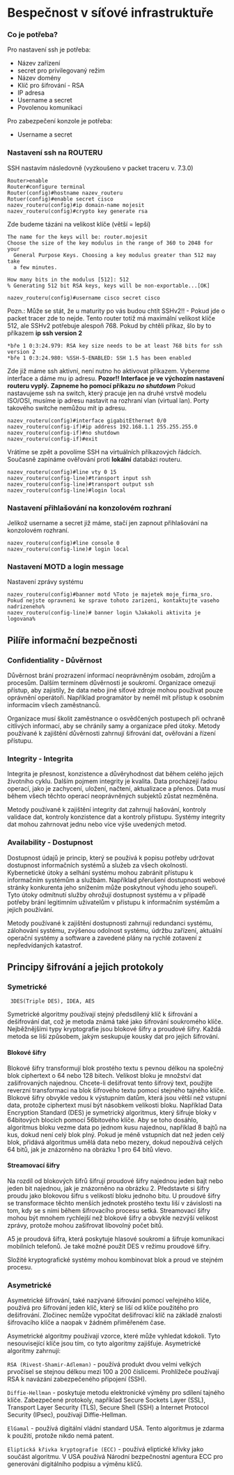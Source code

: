 # Bespečnost v síťové infrastruktuře

### Co je potřeba?
Pro nastavení ssh je potřeba:
- Název zařízení
- secret pro privilegovaný režim
- Název domény
- Klíč pro šifrování - RSA
- IP adresa
- Username a secret
- Povolenou komunikaci

Pro zabezpečení konzole je potřeba:
- Username a secret

### Nastavení ssh na ROUTERU
SSH nastavím následovně (vyzkoušeno v packet traceru v. 7.3.0)
```
Router>enable
Router#configure terminal
Router(config)#hostname nazev_routeru
Rotuer(config)#enable secret cisco
nazev_routeru(config)#ip domain-name mojesit
nazev_routeru(config)#crypto key generate rsa 
```
Zde budeme tázáni na velikost klíče (větší = lepší)

```
The name for the keys will be: router.mojesit
Choose the size of the key modulus in the range of 360 to 2048 for your
  General Purpose Keys. Choosing a key modulus greater than 512 may take
  a few minutes.

How many bits in the modulus [512]: 512
% Generating 512 bit RSA keys, keys will be non-exportable...[OK]
```
```
nazev_routeru(config)#username cisco secret cisco
```
Pozn.: Může se stát, že u maturity po vás budou chtít SSHv2!! -  Pokud jde o packet tracer
zde to nejde. Tento router totiž má maximální velikost klíče 512, ale SSHv2 potřebuje alespoň 768.
Pokud by chtěli příkaz, šlo by to příkazem **ip ssh version 2**
```
*bře 1 0:3:24.979: RSA key size needs to be at least 768 bits for ssh version 2
*bře 1 0:3:24.980: %SSH-5-ENABLED: SSH 1.5 has been enabled
```
Zde již máme ssh aktivní, není nutno ho aktivovat příkazem. Vybereme interface
a dáme mu ip adresu. **Pozor!! Interface je ve výchozím nastavení routeru vyplý.**
**Zapneme ho pomocí příkazu** ***no shutdown***
Pokud nastavujeme ssh na switch, který pracuje jen na druhé vrstvě modelu ISO/OSI, musíme 
ip adresu nastavit na rozhraní vlan (virtual lan). Porty takového switche nemůžou mít ip adresu.

```
nazev_routeru(config)#interface gigabitEthernet 0/0
nazev_routeru(config-if)#ip address 192.168.1.1 255.255.255.0
nazev_routeru(config-if)#no shutdown
nazev_routeru(config-if)#exit
```
Vrátíme se zpět a povolíme SSH na virtuálních příkazových řádcích. Současně zapínáme ověřování
proti **lokální** databázi routeru.

```
nazev_routeru(config)#line vty 0 15
nazev_routeru(config-line)#transport input ssh
nazev_routeru(config-line)#transport output ssh
nazev_routeru(config-line)#login local
```
### Nastavení přihlašování na konzolovém rozhraní
Jelikož username a secret již máme, stačí jen zapnout přihlašování na konzolovém
rozhraní.
```
nazev_routeru(config)#line console 0
nazev_routeru(config-line)# login local
```

### Nastavení MOTD a login message
Nastavení zprávy systému
```
nazev_routeru(config)#banner motd %Toto je majetek moje_firma_sro. Pokud nejste opravneni ke sprave tohoto zarizeni, kontaktujte vaseho nadrizeneho%
nazev_routeru(config-line)# banner login %Jakakoli aktivita je logovana%
```

## Pilíře informační bezpečnosti

### Confidentiality - Důvěrnost
Důvěrnost brání prozrazení informací neoprávněným osobám, zdrojům a procesům. 
Dalším termínem důvěrnosti je soukromí. Organizace omezují přístup, aby zajistily, 
že data nebo jiné síťové zdroje mohou používat pouze oprávnění operátoři. 
Například programátor by neměl mít přístup k osobním informacím všech zaměstnanců.

Organizace musí školit zaměstnance o osvědčených postupech při ochraně citlivých informací, 
aby se chránily samy a organizace před útoky. 
Metody používané k zajištění důvěrnosti zahrnují šifrování dat, ověřování a řízení přístupu.

### Integrity - Integrita
Integrita je přesnost, konzistence a důvěryhodnost dat během celého jejich životního cyklu. Dalším pojmem integrity je kvalita. 
Data procházejí řadou operací, jako je zachycení, uložení, načtení, aktualizace a přenos. 
Data musí během všech těchto operací neoprávněných subjektů zůstat nezměněna.

Metody používané k zajištění integrity dat zahrnují hašování, kontroly validace dat, 
kontroly konzistence dat a kontroly přístupu. Systémy integrity dat mohou zahrnovat jednu nebo více výše uvedených metod.

### Availability - Dostupnost
Dostupnost údajů je princip, který se používá k popisu potřeby udržovat dostupnost informačních systémů a služeb za všech okolností. 
Kybernetické útoky a selhání systému mohou zabránit přístupu k informačním systémům a službám. 
Například přerušení dostupnosti webové stránky konkurenta jeho snížením může poskytnout výhodu jeho soupeři. 
Tyto útoky odmítnutí služby ohrožují dostupnost systému a v případě potřeby brání legitimním uživatelům v přístupu k informačním 
systémům a jejich používání.

Metody používané k zajištění dostupnosti zahrnují redundanci systému, zálohování systému, zvýšenou odolnost systému, 
údržbu zařízení, aktuální operační systémy a software a zavedené plány na rychlé zotavení z nepředvídaných katastrof.

## Principy šifrování a jejich protokoly

### Symetrické

` 3DES(Triple DES), IDEA, AES`

Symetrické algoritmy používají stejný předsdílený klíč k šifrování a dešifrování dat, což je metoda známá také jako 
šifrování soukromého klíče.
Nejběžnějšími typy kryptografie jsou blokové šifry a proudové šifry. 
Každá metoda se liší způsobem, jakým seskupuje kousky dat pro jejich šifrování.

#### Blokové šifry

Blokové šifry transformují blok prostého textu s pevnou délkou na společný blok ciphertext o 64 nebo 128 bitech. 
Velikost bloku je množství dat zašifrovaných najednou. 
Chcete-li dešifrovat tento šifrový text, použijte reverzní transformaci na blok šifrového textu pomocí stejného tajného klíče.
Blokové šifry obvykle vedou k výstupním datům, která jsou větší než vstupní data, protože ciphertext musí být násobkem velikosti bloku. 
Například Data Encryption Standard (DES) je symetrický algoritmus, který šifruje bloky v 64bitových blocích pomocí 56bitového klíče. 
Aby se toho dosáhlo, algoritmus bloku vezme data po jednom kusu najednou, například 8 bajtů na kus, dokud není celý blok plný. 
Pokud je méně vstupních dat než jeden celý blok, přidává algoritmus umělá data nebo mezery, dokud nepoužívá celých 64 bitů, 
jak je znázorněno na obrázku 1 pro 64 bitů vlevo.

#### Streamovací šifry

Na rozdíl od blokových šifrů šifrují proudové šifry najednou jeden bajt nebo jeden bit najednou, 
jak je znázorněno na obrázku 2. Představte si šifry proudu jako blokovou šifru s velikostí bloku jednoho bitu. 
U proudové šifry se transformace těchto menších jednotek prostého textu liší v závislosti na tom, 
kdy se s nimi během šifrovacího procesu setká. Streamovací šifry mohou být mnohem rychlejší než blokové šifry a obvykle 
nezvýší velikost zprávy, protože mohou zašifrovat libovolný počet bitů.

A5 je proudová šifra, která poskytuje hlasové soukromí a šifruje komunikaci mobilních telefonů. 
Je také možné použít DES v režimu proudové šifry.

Složité kryptografické systémy mohou kombinovat blok a proud ve stejném procesu.


### Asymetrické
Asymetrické šifrování, také nazývané šifrování pomocí veřejného klíče, používá pro šifrování jeden klíč, který se liší od klíče použitého pro dešifrování. 
Zločinec nemůže vypočítat dešifrovací klíč na základě znalosti šifrovacího klíče a naopak v žádném přiměřeném čase.

Asymetrické algoritmy používají vzorce, které může vyhledat kdokoli. Tyto nesouvisející klíče jsou tím, co tyto algoritmy zajišťuje. 
Asymetrické algoritmy zahrnují:

`RSA (Rivest-Shamir-Adleman)` - používá produkt dvou velmi velkých prvočísel se stejnou délkou mezi 100 a 200 číslicemi. 
Prohlížeče používají RSA k navázání zabezpečeného připojení (SSH).

`Diffie-Hellman` - poskytuje metodu elektronické výměny pro sdílení tajného klíče. Zabezpečené protokoly, 
například Secure Sockets Layer (SSL), Transport Layer Security (TLS), Secure Shell (SSH) a Internet Protocol Security (IPsec), 
používají Diffie-Hellman.

`ElGamal` - používá digitální vládní standard USA. Tento algoritmus je zdarma k použití, protože nikdo nemá patent.

`Eliptická křivka kryptografie (ECC)` - používá eliptické křivky jako součást algoritmu. 
V USA používá Národní bezpečnostní agentura ECC pro generování digitálního podpisu a výměnu klíčů.
